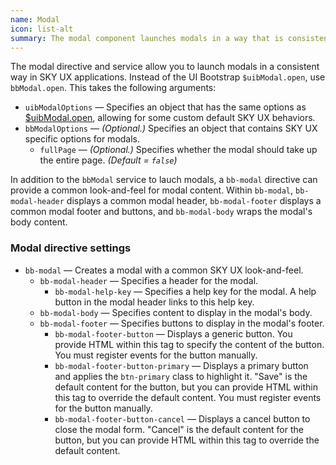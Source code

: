 ```yaml
---
name: Modal
icon: list-alt
summary: The modal component launches modals in a way that is consistent with SKY UX applications.
---
```


The modal directive and service allow you to launch modals in a consistent way in SKY UX applications. Instead of the UI Bootstrap `$uibModal.open`, use `bbModal.open`. 
This takes the following arguments: 
  - `uibModalOptions` &mdash; Specifies an object that has the same options as [$uibModal.open](https://angular-ui.github.io/bootstrap/#modal), allowing for some custom default SKY UX behaviors.
  - `bbModalOptions` &mdash; *(Optional.)* Specifies an object that contains SKY UX specific options for modals.
    -  `fullPage` &mdash; *(Optional.)* Specifies whether the modal should take up the entire page. *(Default = `false`)*

In addition to the `bbModal` service to lauch modals, a `bb-modal` directive can provide a common look-and-feel for modal content. Within `bb-modal`, `bb-modal-header` displays a common modal header, `bb-modal-footer` displays a common modal footer and buttons, and `bb-modal-body` wraps the modal's body content.

### Modal directive settings ###
- `bb-modal` &mdash; Creates a modal with a common SKY UX look-and-feel.
    - `bb-modal-header` &mdash; Specifies a header for the modal.
        - `bb-modal-help-key` &mdash; Specifies a help key for the modal. A help button in the modal header links to this help key.
    - `bb-modal-body` &mdash; Specifies content to display in the modal's body.
    - `bb-modal-footer` &mdash; Specifies buttons to display in the modal's footer.
        - `bb-modal-footer-button` &mdash; Displays a generic button. You provide HTML within this tag to specify the content of the button. You must register events for the button manually.
        - `bb-modal-footer-button-primary` &mdash; Displays a primary button and applies the `btn-primary` class to highlight it. "Save" is the default content for the button, but you can provide HTML within this tag to override the default content. You must register events for the button manually.
        - `bb-modal-footer-button-cancel` &mdash; Displays a cancel button to close the modal form. "Cancel" is the default content for the button, but you can provide HTML within this tag to override the default content.
 
